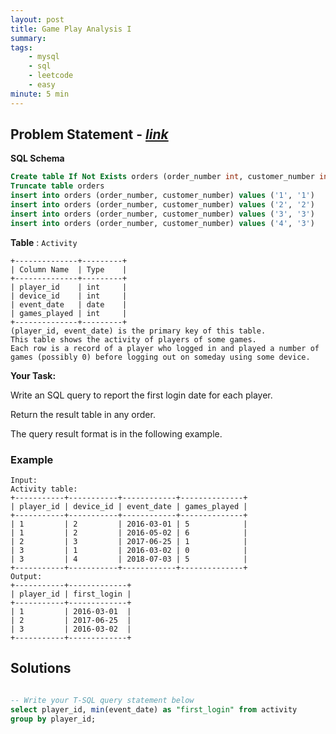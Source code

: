 ```yaml
---
layout: post
title: Game Play Analysis I                       
summary:
tags:
    - mysql
    - sql
    - leetcode
    - easy
minute: 5 min
---
```


## Problem Statement - [*link*](https://leetcode.com/problems/game-play-analysis-i/)  

**SQL Schema** 
```sql
Create table If Not Exists orders (order_number int, customer_number int)
Truncate table orders
insert into orders (order_number, customer_number) values ('1', '1')
insert into orders (order_number, customer_number) values ('2', '2')
insert into orders (order_number, customer_number) values ('3', '3')
insert into orders (order_number, customer_number) values ('4', '3')
```

**Table** : `Activity`

```
+--------------+---------+
| Column Name  | Type    |
+--------------+---------+
| player_id    | int     |
| device_id    | int     |
| event_date   | date    |
| games_played | int     |
+--------------+---------+
(player_id, event_date) is the primary key of this table.
This table shows the activity of players of some games.
Each row is a record of a player who logged in and played a number of games (possibly 0) before logging out on someday using some device.
```


**Your Task:** 

Write an SQL query to report the first login date for each player.

Return the result table in any order.

The query result format is in the following example.


### Example
   
```
Input: 
Activity table:
+-----------+-----------+------------+--------------+
| player_id | device_id | event_date | games_played |
+-----------+-----------+------------+--------------+
| 1         | 2         | 2016-03-01 | 5            |
| 1         | 2         | 2016-05-02 | 6            |
| 2         | 3         | 2017-06-25 | 1            |
| 3         | 1         | 2016-03-02 | 0            |
| 3         | 4         | 2018-07-03 | 5            |
+-----------+-----------+------------+--------------+
Output: 
+-----------+-------------+
| player_id | first_login |
+-----------+-------------+
| 1         | 2016-03-01  |
| 2         | 2017-06-25  |
| 3         | 2016-03-02  |
+-----------+-------------+
```


## Solutions

```sql

-- Write your T-SQL query statement below
select player_id, min(event_date) as "first_login" from activity
group by player_id;

```

